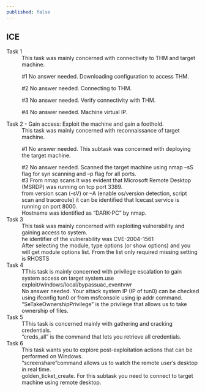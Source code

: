 ```yaml
---
published: false
---
```

## ICE


<dl>
  <dt>Task 1</dt>
  <dd>This task was mainly concerned with connectivity to THM and target machine.

#1 No answer needed. Downloading configuration to access THM.

#2 No answer needed. Connecting to THM.

#3 No answer needed. Verify connectivity with THM.

#4 No answer needed. Machine virtual IP.</dd>
   
  <dt>Task 2 - Gain access: Exploit the machine and gain a foothold.</dt>
  <dd>This task was mainly concerned with reconnaissance of target machine.

#1 No answer needed. This subtask was concerned with deploying the target machine.</dd>
  <dd> #2 No answer needed. Scanned the target machine using nmap –sS flag for syn scanning and –p flag for all ports. </dd>
  

  
  <dd> #3 From nmap scans it was evident that Microsoft Remote Desktop (MSRDP) was running on tcp port 3389.
 
  <dd>
from version scan (-sV) or –A (enable os/version detection, script scan and traceroute) it can be identified that Icecast service is running on port 8000.
</dd>
  <dd>Hostname was identified as “DARK-PC” by nmap.
 </dd>
 
  
   <dt>Task 3</dt>
  <dd> This task was mainly concerned with exploiting vulnerability and gaining access to system.


</dd>
 <dd>he identifier of the vulnerability was CVE-2004-1561</dd>
    <dd> After selecting the module, type options (or show options) and you will get module options list. From the list only required missing setting is RHOSTS
</dd>
   <dt>Task 4</dt>
  <dd> TThis task is mainly concerned with privilege escalation to gain system access on target system.use exploit/windows/local/bypassuac_eventvwr
    


</dd>

  <dd>
No answer needed. Your attack system IP (IP of tun0) can be checked using ifconfig tun0 or from msfconsole using ip addr command.
</dd>
  <dd>“SeTakeOwnershipPrivilege” is the privilege that allows us to take ownership of files.


 </dd>
  
  <dt>Task 5</dt>
  <dd> TThis task is concerned mainly with gathering and cracking credentials.
    


</dd>

  <dd>
“creds_all” is the command that lets you retrieve all credentials.
</dd>
  
   <dt>Task 6</dt>
  <dd> This task wants you to explore post-exploitation actions that can be performed on Windows.
    


</dd>

  <dd>
“screenshare”command allows us to watch the remote user’s desktop in real time.
</dd>
   <dd> golden_ticket_create. For this subtask you need to connect to target machine using remote desktop.
    


</dd>

</dl>